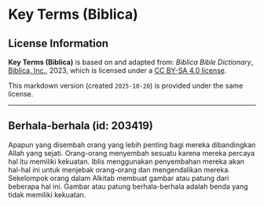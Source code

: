 # Key Terms (Biblica)

## License Information

**Key Terms (Biblica)** is based on and adapted from: _Biblica Bible Dictionary_, [Biblica, Inc.](https://www.biblica.com/), 2023, which is licensed under a [CC BY-SA 4.0 license](https://creativecommons.org/licenses/by-sa/4.0/legalcode.en).

This markdown version (created `2025-10-20`) is provided under the same license.



--------------------------------

## Berhala-berhala (id: 203419)

Apapun yang disembah orang yang lebih penting bagi mereka dibandingkan Allah yang sejati. Orang\-orang menyembah sesuatu karena mereka percaya hal itu memiliki kekuatan. Iblis menggunakan penyembahan mereka akan hal\-hal ini untuk menjebak orang\-orang dan mengendalikan mereka. Sekelompok orang dalam Alkitab membuat gambar atau patung dari beberapa hal ini. Gambar atau patung berhala\-berhala adalah benda yang tidak memiliki kekuatan.


